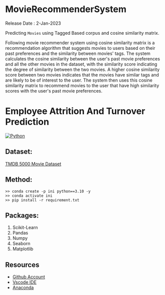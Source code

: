 # MovieRecommenderSystem
Release Date : 2-Jan-2023

Predicting ```Movies``` using Tagged Based corpus and cosine similarity matrix. 

Following movie recommender system using cosine similarity matrix is a recommendation algorithm that suggests movies to users based on their past preferences and the similarity between movies' tags. The system calculates the cosine similarity between the user's past movie preferences and all the other movies in the dataset, with the similarity score indicating the degree of similarity between the two movies. A higher cosine similarity score between two movies indicates that the movies have similar tags and are likely to be of interest to the user. The system then uses this cosine similarity matrix to recommend movies to the user that have high similarity scores with the user's past movie preferences.

# Employee Attrition And Turnover Prediction
[![Python](https://img.shields.io/pypi/pyversions/tensorflow.svg?style=plastic)](https://badge.fury.io/py/tensorflow)
## Dataset:
[TMDB 5000 Movie Dataset](https://www.kaggle.com/datasets/tmdb/tmdb-movie-metadata)
## Method:
```Conda
>> conda create -p ini python==3.10 -y
>> conda activate ini 
>> pip install -r requirement.txt 
```
## Packages:
1. Scikit-Learn
2. Pandas
3. Numpy 
4. Seaborn
5. Matplotlib 

## Resources
- [Github Account](https://github.com/HenilJain)
- [Vscode IDE](https://code.visualstudio.com/)
- [Anaconda](https://www.anaconda.com/)
